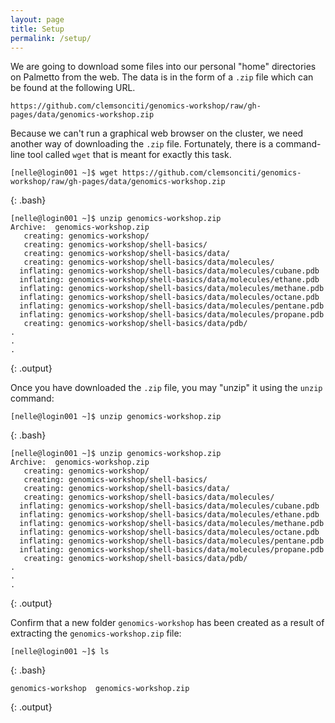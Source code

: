 ```yaml
---
layout: page
title: Setup
permalink: /setup/
---
```


We are going to download some files into our personal "home"
directories on Palmetto from the web.
The data is in the form of a
`.zip` file which can be found at the following URL.

~~~
https://github.com/clemsonciti/genomics-workshop/raw/gh-pages/data/genomics-workshop.zip
~~~

Because we can't run a graphical web browser on the cluster,
we need another way of downloading the `.zip` file.
Fortunately, there is a command-line tool called `wget`
that is meant for exactly this task.

~~~
[nelle@login001 ~]$ wget https://github.com/clemsonciti/genomics-workshop/raw/gh-pages/data/genomics-workshop.zip
~~~
{: .bash}

~~~
[nelle@login001 ~]$ unzip genomics-workshop.zip
Archive:  genomics-workshop.zip
   creating: genomics-workshop/
   creating: genomics-workshop/shell-basics/
   creating: genomics-workshop/shell-basics/data/
   creating: genomics-workshop/shell-basics/data/molecules/
  inflating: genomics-workshop/shell-basics/data/molecules/cubane.pdb
  inflating: genomics-workshop/shell-basics/data/molecules/ethane.pdb
  inflating: genomics-workshop/shell-basics/data/molecules/methane.pdb
  inflating: genomics-workshop/shell-basics/data/molecules/octane.pdb
  inflating: genomics-workshop/shell-basics/data/molecules/pentane.pdb
  inflating: genomics-workshop/shell-basics/data/molecules/propane.pdb
   creating: genomics-workshop/shell-basics/data/pdb/
.
.
.
~~~
{: .output}

Once you have downloaded the `.zip` file,
you may "unzip" it using the `unzip` command:

~~~
[nelle@login001 ~]$ unzip genomics-workshop.zip
~~~
{: .bash}

~~~
[nelle@login001 ~]$ unzip genomics-workshop.zip
Archive:  genomics-workshop.zip
   creating: genomics-workshop/
   creating: genomics-workshop/shell-basics/
   creating: genomics-workshop/shell-basics/data/
   creating: genomics-workshop/shell-basics/data/molecules/
  inflating: genomics-workshop/shell-basics/data/molecules/cubane.pdb
  inflating: genomics-workshop/shell-basics/data/molecules/ethane.pdb
  inflating: genomics-workshop/shell-basics/data/molecules/methane.pdb
  inflating: genomics-workshop/shell-basics/data/molecules/octane.pdb
  inflating: genomics-workshop/shell-basics/data/molecules/pentane.pdb
  inflating: genomics-workshop/shell-basics/data/molecules/propane.pdb
   creating: genomics-workshop/shell-basics/data/pdb/
.
.
.

~~~
{: .output}

Confirm that a new folder `genomics-workshop` has been created
as a result of extracting the `genomics-workshop.zip` file:

~~~
[nelle@login001 ~]$ ls
~~~
{: .bash}

~~~
genomics-workshop  genomics-workshop.zip

~~~
{: .output}

